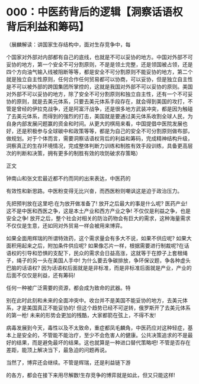 # 000：中医药背后的逻辑【洞察话语权背后利益和筹码】

（展麟解读：讲国家生存结构中，面对生存竞争中，每

个国家对外部对内部都有自己的底线，也就是不可以妥协的地方。中国对外部不可妥协的地方，第一个安全不可分割原则，不是是领土完整，还是领国被占领，还是四个方向油气输入线被阻断等等，都是安全不可分割原则不能妥协的地方，第二个就是独立自主性原则，任何合作任何贸易都可以协商，可以妥协，但是独立自主性是不可以被外部的跨国集团所掌控的，这就是我国对外部不可以妥协的原则。美国对外部不可以妥协的地方，除了安全不可分割原则和独立自主性，还有一个不可妥协的原则，就是去美元体系，只要去美元体系手段存在，就会得到美国的攻打，不管是曾经的伊拉克战争，还是阿富汗战争，还是很多地方武装冲突，都是因为触碰了去美元体系，而得到的强烈的打击，美国就是要通过美元体系收割全球人民，为自身内部发展问题赢的资金和时间。从更大的棋局来看，中国提倡中医院发展也好，还是积极参与全球碳中和政策等等，都是为自己的安全不可分割原则做布部，做规划。对于个体而言，需要洞察话语权背后的利益和筹码，完成精神结构升级，洞察真正的生存环境情况，完成整体判断力训练和制胜有效手段训练，具备更高层次的判断和决策，拥有更多的制胜有效的攻防破求存策略）

正文

钟南山和张文宏最近都不约而同的出来表达，中医药的

有效性和新思路。中医粉变得无比兴奋，而西医粉则嘲讽这是迫于政治压力。

先把预判放在这里吧:在为放开做准备了! 放开之后最大的事是什么呢? 医药产业! 这不是中医和西医之争，这是本土产业和西方产业之争! 不仅仅是利益之争，也是安全之争! 放开之后，整个社会对相关的防治药物会有巨大的需求，这种海量需求不仅仅是生意，还如同对外贸易一样会被用来博弈。

如果全面用辉瑞的所谓特效药，这个需求量会有多大不说，如果不供应呢? 如果大面积用起来之后，附加条件供应呢? 如果像芯片一样，根据需要进行制裁呢?在话语权的引导和恐惧的支配下，民众的需求会日益高涨，这就等于在脖子上套根绳子，绳子的另一头在美国人手中! 为什么要去争碳排放，争环保议题，争各种虚头巴脑的话语权? 因为话语权后面就是是非标准，而是非标准后面就是产业，产业的后面不仅仅是利益，还有筹码!

任何一种被广泛需要的资源，都会成为致命的武器。特

别在此时此刻和未来的全面冲突中。收台并不是美国不能妥协的地方，去美元体系，才是美国真正不能妥协的! 但这个趋势已经不可逆转，俄罗斯开了去美元体系的第一枪! 未来的形势会更加的残酷，大家都箭在弦上，不得不发!

病毒发展到今天，毒性以及不太致命，重症都凤毛麟角，中医药应对这种轻症，基本上是安全的，不管能不能治疗，至少不会危害人的健康。公共决策追求的不是最好的结果，而是避免最坏的结果。这也就算是一种进口替代策略吧! 不管是否存在差距，能顶上解决当下，最急迫的问题再说。

当然了，博弈还会继续。不管是辉瑞，还是利益链下游

的各方，都会在接下来用尽解数!生存竞争的博弈就是如此，但又只能这样!